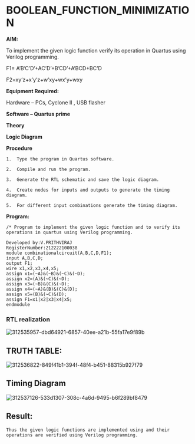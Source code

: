 # BOOLEAN_FUNCTION_MINIMIZATION

**AIM:**

To implement the given logic function verify its operation in Quartus using Verilog programming.

F1= A’B’C’D’+AC’D’+B’CD’+A’BCD+BC’D 

F2=xy’z+x’y’z+w’xy+wx’y+wxy

**Equipment Required:**

Hardware – PCs, Cyclone II , USB flasher

**Software – Quartus prime**

**Theory**

**Logic Diagram**

**Procedure**
```
1.	Type the program in Quartus software.

2.	Compile and run the program.

3.	Generate the RTL schematic and save the logic diagram.

4.	Create nodes for inputs and outputs to generate the timing diagram.

5.	For different input combinations generate the timing diagram.

```
**Program:**
```
/* Program to implement the given logic function and to verify its operations in quartus using Verilog programming. 

Developed by:V.PRITHVIRAJ 
RegisterNumber:212222100038
module combinationalcircuit(A,B,C,D,F1);
input A,B,C,D;
output F1;
wire x1,x2,x3,x4,x5;
assign x1=(~A)&(~B)&(~C)&(~D);
assign x2=(A)&(~C)&(~D);
assign x3=(~B)&(C)&(~D);
assign x4=(~A)&(B)&(C)&(D);
assign x5=(B)&(~C)&(D);
assign F1=x1|x2|x3|x4|x5;
endmodule
```

### RTL realization

![312535957-dbd64921-6857-40ee-a21b-55fa17e9f89b](https://github.com/prithviraj5703/BOOLEAN_FUNCTION_MINIMIZATION/assets/121418418/a1e6c64e-b4ad-4203-b8cc-2cf7a7bc7ba4)

## TRUTH TABLE:

![312536822-849f41b1-394f-48f4-b451-88315b927f79](https://github.com/prithviraj5703/BOOLEAN_FUNCTION_MINIMIZATION/assets/121418418/b6099408-9ab8-4d74-ac20-cd00030618d6)

## Timing Diagram
![312537126-533d1307-308c-4a6d-9495-b6f289bf8479](https://github.com/prithviraj5703/BOOLEAN_FUNCTION_MINIMIZATION/assets/121418418/1ca4ba7d-c922-4e7f-a936-ef9d5ba37c36)

## Result:
```
Thus the given logic functions are implemented using and their operations are verified using Verilog programming.

